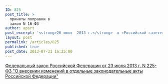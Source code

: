 ```yaml
---
ID: 825
post_title: >
  приняты поправки в
  закон N 16-ФЗ
author: apsrt
post_excerpt: '<strong>26 июля  2013 г.</strong>  в «Российской газете» (выпуск № 6139) опубликован Федеральный закон № 225-ФЗ от 23 июля 2013 г. «О внесении  изменений в отдельные законодательные акты Российской Федерации». Указанным  законом внесены поправки в пункт 11 статьи 1 Федерального закона от 9 февраля 2007 г. № 16-ФЗ «О транспортной безопасности», определяющий понятие «транспортного средства». Принятыми поправками  из  определения «транспортное средство» исключены несамоходные суда. АПСРТ письмом от 30.07.2013 направлены информация и рекомендации входящим в ассоциацию организациям по внесенным в закон N 16-ФЗ поправкам.'
layout: post
permalink: /articles/825
published: true
post_date: 2013-07-31 16:25:00
---
```

<a href="http://www.apsrt.ru/docs/ty23.doc"><span style="text-decoration:underline;"> Федеральный закон Российской Федерации от 23 июля 2013 г. N 225-ФЗ &quot;О внесении изменений в отдельные законодательные акты Российской Федерации&quot; </span></a>